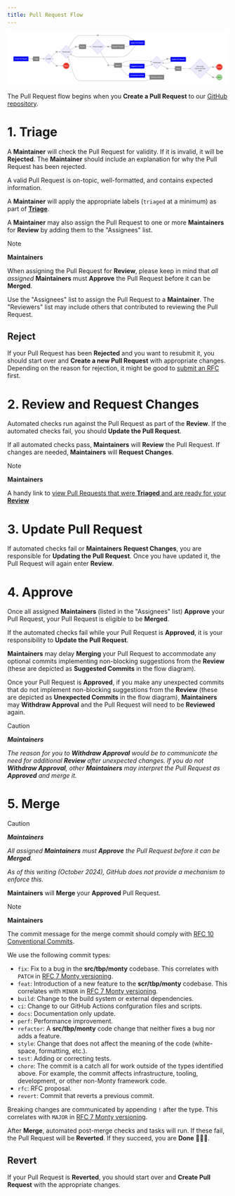 ```yaml
---
title: Pull Request Flow
---
```

![Blue: Contributor responsibility  <br>Gray: Maintainer responsibility](../../figures/contributing/pull_request_flow.png)


The Pull Request flow begins when you **Create a Pull Request** to our [GitHub repository](https://github.com/thousandbrainsproject/tbp.monty/pulls).

# 1. Triage

A **Maintainer** will check the Pull Request for validity. If it is invalid, it will be **Rejected**. The **Maintainer** should include an explanation for why the Pull Request has been rejected.

A valid Pull Request is on-topic, well-formatted, and contains expected information.

A **Maintainer** will apply the appropriate labels (`triaged` at a minimum) as part of **[Triage](../guides-for-maintainers/triage.md#pull-request-triage)**.

A **Maintainer** may also assign the Pull Request to one or more **Maintainers** for **Review** by adding them to the "Assignees" list.

> [!NOTE]
> **Maintainers**
>
> When assigning the Pull Request for **Review**, please keep in mind that _all assigned_ **Maintainers** must **Approve** the Pull Request before it can be **Merged**.
>
> Use the "Assignees" list to assign the Pull Request to a **Maintainer**. The "Reviewers" list may include others that contributed to reviewing the Pull Request.

## Reject

If your Pull Request has been **Rejected** and you want to resubmit it, you should start over and **Create a new Pull Request** with appropriate changes. Depending on the reason for rejection, it might be good to [submit an RFC](../request-for-comments-rfc.md) first.

# 2. Review and Request Changes

Automated checks run against the Pull Request as part of the **Review**. If the automated checks fail, you should **Update the Pull Request**.

If all automated checks pass, **Maintainers** will **Review** the Pull Request. If changes are needed, **Maintainers** will **Request Changes**.

> [!NOTE]
> **Maintainers**
>
> A handy link to [view Pull Requests that were **Triaged** and are ready for your **Review**](https://github.com/thousandbrainsproject/tbp.monty/pulls?q=is%3Aopen+is%3Apr+label%3Atriaged+review-requested%3A@me)

# 3. Update Pull Request

If automated checks fail or **Maintainers** **Request Changes**, you are responsible for **Updating the Pull Request**. Once you have updated it, the Pull Request will again enter **Review**.

# 4. Approve

Once all assigned **Maintainers** (listed in the "Assignees" list) **Approve** your Pull Request, your Pull Request is eligible to be **Merged**.

If the automated checks fail while your Pull Request is **Approved**, it is your responsibility to **Update the Pull Request**.

**Maintainers** may delay **Merging** your Pull Request to accommodate any optional commits implementing non-blocking suggestions from the **Review** (these are depicted as **Suggested Commits** in the flow diagram).

Once your Pull Request is **Approved**, if you make any unexpected commits that do not implement non-blocking suggestions from the **Review** (these are depicted as **Unexpected Commits** in the flow diagram), **Maintainers** may **Withdraw Approval** and the Pull Request will need to be **Reviewed** again.

> [!CAUTION]
> _**Maintainers**_
>
> _The reason for you to **Withdraw Approval** would be to communicate the need for additional **Review** after unexpected changes. If you do not **Withdraw Approval**, other **Maintainers** may interpret the Pull Request as **Approved** and merge it._

# 5. Merge

> [!CAUTION]
> _**Maintainers**_
>
> _All assigned **Maintainers** must **Approve** the Pull Request before it can be **Merged**._
>
> _As of this writing (October 2024), GitHub does not provide a mechanism to enforce this._

**Maintainers** will **Merge** your **Approved** Pull Request.

> [!NOTE]
> **Maintainers**
>
> The commit message for the merge commit should comply with [RFC 10 Conventional Commits](https://github.com/thousandbrainsproject/tbp.monty/blob/main/rfcs/0010_conventional_commits.md).
>
> We use the following commit types:
>
> * `fix`: Fix to a bug in the **src/tbp/monty** codebase. This correlates with `PATCH` in [RFC 7 Monty versioning](https://github.com/thousandbrainsproject/tbp.monty/blob/main/rfcs/0007_monty_versioning.md).
> * `feat`: Introduction of a new feature to the **scr/tbp/monty** codebase. This correlates with `MINOR` in [RFC 7 Monty versioning](https://github.com/thousandbrainsproject/tbp.monty/blob/main/rfcs/0007_monty_versioning.md).
> * `build`: Change to the build system or external dependencies.
> * `ci`: Change to our GitHub Actions confguration files and scripts.
> * `docs`: Documentation only update.
> * `perf`: Performance improvement.
> * `refactor`: A **src/tbp/monty** code change that neither fixes a bug nor adds a feature.
> * `style`: Change that does not affect the meaning of the code (white-space, formatting, etc.).
> * `test`: Adding or correcting tests.
> * `chore`: The commit is a catch all for work outside of the types identified above. For example, the commit affects infrastructure, tooling, development, or other non-Monty framework code.
> * `rfc`: RFC proposal.
> * `revert`: Commit that reverts a previous commit.
>
> Breaking changes are communicated by appending `!` after the type. This correlates with `MAJOR` in [RFC 7 Monty versioning](https://github.com/thousandbrainsproject/tbp.monty/blob/main/rfcs/0007_monty_versioning.md).


After **Merge**, automated post-merge checks and tasks will run. If these fail, the Pull Request will be **Reverted**. If they succeed, you are **Done** 🥳🎉🎊.

## Revert

If your Pull Request is **Reverted**, you should start over and **Create Pull Request** with the appropriate changes.
